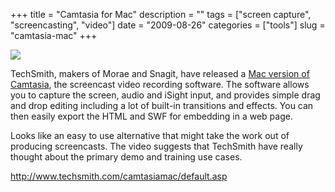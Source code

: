 +++
title = "Camtasia for Mac"
description = ""
tags = ["screen capture", "screencasting", "video"]
date = "2009-08-26"
categories = ["tools"]
slug = "camtasia-mac"
+++


<div class="tool-screenshot mb1"><a href="http://www.techsmith.com/camtasiamac/default.asp"><img id="bluga-thumbnail-2684" class="bluga-thumbnail custom" src="/media/bluga/
wt522fb24ce0713_custom.jpg"/></a></div><p>TechSmith, makers of Morae and Snagit, have released a <a href="http://www.techsmith.com/camtasiamac/default.asp">Mac version of Camtasia</a>, the screencast video recording software. The software allows you to capture the screen, audio and iSight input, and provides simple drag and drop editing including a lot of built-in transitions and effects. You can then easily export the HTML and SWF for embedding in a web page. </p>
<p>Looks like an easy to use alternative that might take the work out of producing screencasts. The video suggests that TechSmith have really thought about the primary demo and training use cases.</p>
  
<p><a href="http://www.techsmith.com/camtasiamac/default.asp">http://www.techsmith.com/camtasiamac/default.asp</a></p>
      
